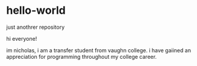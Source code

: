 # hello-world
just anothrer repository

hi everyone!

im nicholas, i am a transfer student from vaughn college.
i have gaiined an appreciation for programming throughout my college career.
